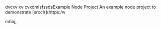 dvcxv xv cvxdmlsfssdsExample Node Project
An example node project to demonstrate [srcclr](https:/w

mhbj,

